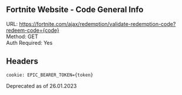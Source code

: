 ## Fortnite Website - Code General Info

URL: https://fortnite.com/ajax/redemption/validate-redemption-code?redeem-code={code} \
Method: GET \
Auth Required: Yes

## Headers
```
cookie: EPIC_BEARER_TOKEN={token}
```

Deprecated as of 26.01.2023 